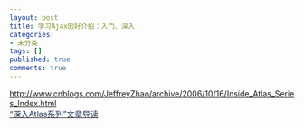 ```yaml
---
layout: post
title: 学习Ajax的好介绍：入门、深入
categories:
- 未分类
tags: []
published: true
comments: true
---
```

<p><a href="http://www.cnblogs.com/JeffreyZhao/archive/2006/10/16/Inside_Atlas_Series_Index.html">http://www.cnblogs.com/JeffreyZhao/archive/2006/10/16/Inside_Atlas_Series_Index.html</a><br />
<a id="viewpost1_TitleUrl" href="http://www.cnblogs.com/JeffreyZhao/archive/2006/10/16/Inside_Atlas_Series_Index.html" class="singleposttitle"><font color="#223355">&ldquo;深入Atlas系列&rdquo;文章导读</font></a> 
</p>
